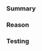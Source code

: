 ### Summary
<!-- Description of PR, with any special instructions for your reviewers. -->

### Reason
<!-- Why are you making this change? Can be a link to a Jira ticket, GH issue, 
Trello card, etc. -->

### Testing
<!-- How can your reviewers test your change? How did you test it? -->
